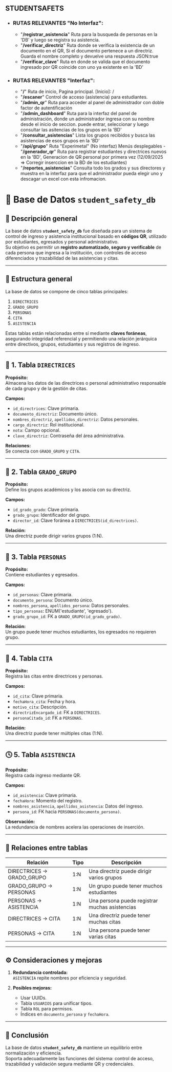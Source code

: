 ## STUDENTSAFETS
- ### RUTAS RELEVANTES "No Interfaz":
    - "**/registrar_asistencia**" Ruta para la busqueda de personas en la 'DB' y luego se registra su asistencia.
    - "**/verificar_directriz**"  Ruta donde se verifica la existencia de un documento en el QR, Si el documento pertenece a un directriz. Guarda el nombre completo y devuelve una respuesta JSON:true
    - "**/verificar_clave**" Ruta en donde se valida que el documento ingresado por QR coincide con uno ya existente en la 'BD'

- ### RUTAS RELEVANTES "Interfaz":
    - "**/**" Ruta de inicio, Pagina principal.
    [Inicio]: /
    - "**/escaner**" Control de acceso (asistencia) para estudiantes.
    - "**/admin_qr**" Ruta para acceder al panel de administrador con doble factor de autentificación
    - "**/admin_dashboard**" Ruta para la interfaz del panel de administración, donde un administrador ingresa con su nombre desde el inicio de seccion. puede entrar, seleccionar y luego consultar las asitencias de los grupos en la 'BD'
    - "**/consultar_asistencias**" Lista los grupos recibidos y busca las asistencias de esos grupos en la 'BD'
    - "**/api/grupo**" Ruta "Experimetal" (No interfaz) Menús desplegables
    -"**/generador_qr**" Ruta para registrar estudiantes y directrices nuevos en la 'BD', Generacion de QR personal por primera vez (12/09/2025 => Corregir inserccion en la BD de los estudiantes)
    - "**/reportes_asistencias**" Consulta todo los grados y sus directores y muestra en la interfaz para que el administrador pueda elegir uno y descagar un excel con esta infromacion.


# 🧠 Base de Datos `student_safety_db`

## 📘 Descripción general
La base de datos **`student_safety_db`** fue diseñada para un sistema de control de ingreso y asistencia institucional basado en **códigos QR**, utilizado por estudiantes, egresados y personal administrativo.  
Su objetivo es permitir un **registro automatizado, seguro y verificable** de cada persona que ingresa a la institución, con controles de acceso diferenciados y trazabilidad de las asistencias y citas.

---

## 🧩 Estructura general
La base de datos se compone de cinco tablas principales:

1. `DIRECTRICES`
2. `GRADO_GRUPO`
3. `PERSONAS`
4. `CITA`
5. `ASISTENCIA`

Estas tablas están relacionadas entre sí mediante **claves foráneas**, asegurando integridad referencial y permitiendo una relación jerárquica entre directivos, grupos, estudiantes y sus registros de ingreso.

---

## 🧱 1. Tabla `DIRECTRICES`

**Propósito:**  
Almacena los datos de las directrices o personal administrativo responsable de cada grupo y de la gestión de citas.

**Campos:**
- `id_directrices`: Clave primaria.
- `documento_directriz`: Documento único.
- `nombres_directriz`, `apellidos_directriz`: Datos personales.
- `cargo_directriz`: Rol institucional.
- `nota`: Campo opcional.
- `clave_directriz`: Contraseña del área administrativa.

**Relaciones:**  
Se conecta con `GRADO_GRUPO` y `CITA`.

---

## 🧾 2. Tabla `GRADO_GRUPO`

**Propósito:**  
Define los grupos académicos y los asocia con su directriz.

**Campos:**
- `id_grado_grado`: Clave primaria.
- `grado_grupo`: Identificador del grupo.
- `director_id`: Clave foránea a `DIRECTRICES(id_directrices)`.

**Relación:**  
Una directriz puede dirigir varios grupos (1:N).

---

## 👥 3. Tabla `PERSONAS`

**Propósito:**  
Contiene estudiantes y egresados.

**Campos:**
- `id_personas`: Clave primaria.
- `documento_persona`: Documento único.
- `nombres_persona`, `apellidos_persona`: Datos personales.
- `tipo_personas`: ENUM('estudiante', 'egresado').
- `grado_grupo_id`: FK a `GRADO_GRUPO(id_grado_grado)`.

**Relación:**  
Un grupo puede tener muchos estudiantes, los egresados no requieren grupo.

---

## 📅 4. Tabla `CITA`

**Propósito:**  
Registra las citas entre directrices y personas.

**Campos:**
- `id_cita`: Clave primaria.
- `fechaHora_cita`: Fecha y hora.
- `motivo_cita`: Descripción.
- `directrizEncargado_id`: FK a `DIRECTRICES`.
- `personaCitada_id`: FK a `PERSONAS`.

**Relación:**  
Una directriz puede tener múltiples citas (1:N).

---

## 🕓 5. Tabla `ASISTENCIA`

**Propósito:**  
Registra cada ingreso mediante QR.

**Campos:**
- `id_asistencia`: Clave primaria.
- `fechaHora`: Momento del registro.
- `nombres_asistencia`, `apellidos_asistencia`: Datos del ingreso.
- `persona_id`: FK hacia `PERSONAS(documento_persona)`.

**Observación:**  
La redundancia de nombres acelera las operaciones de inserción.

---

## 🔗 Relaciones entre tablas

| Relación | Tipo | Descripción |
|-----------|------|-------------|
| DIRECTRICES → GRADO_GRUPO | 1:N | Una directriz puede dirigir varios grupos |
| GRADO_GRUPO → PERSONAS | 1:N | Un grupo puede tener muchos estudiantes |
| PERSONAS → ASISTENCIA | 1:N | Una persona puede registrar muchas asistencias |
| DIRECTRICES → CITA | 1:N | Una directriz puede tener muchas citas |
| PERSONAS → CITA | 1:N | Una persona puede tener varias citas |

---

## ⚙️ Consideraciones y mejoras

1. **Redundancia controlada:**  
   `ASISTENCIA` repite nombres por eficiencia y seguridad.

2. **Posibles mejoras:**  
   - Usar UUIDs.  
   - Tabla `USUARIOS` para unificar tipos.  
   - Tabla `ROL` para permisos.  
   - Índices en `documento_persona` y `fechaHora`.

---

## 🧾 Conclusión
La base de datos **`student_safety_db`** mantiene un equilibrio entre normalización y eficiencia.  
Soporta adecuadamente las funciones del sistema: control de acceso, trazabilidad y validación segura mediante QR y credenciales.

